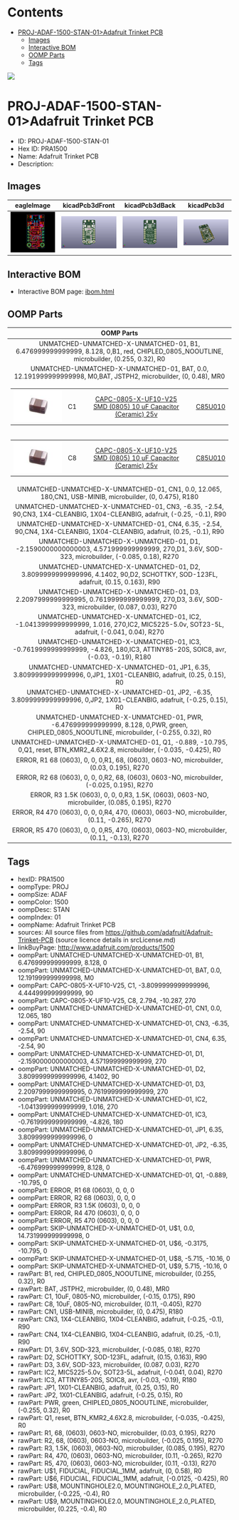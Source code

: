 



Contents
========

* [PROJ-ADAF-1500-STAN-01>Adafruit Trinket PCB](#proj-adaf-1500-stan-01adafruit-trinket-pcb)
	* [Images](#images)
	* [Interactive BOM](#interactive-bom)
	* [OOMP Parts](#oomp-parts)
	* [Tags](#tags)
  
![][im]
# PROJ-ADAF-1500-STAN-01>Adafruit Trinket PCB

- ID: PROJ-ADAF-1500-STAN-01
- Hex ID: PRA1500
- Name: Adafruit Trinket PCB
- Description: 

## Images
  
  

|eagleImage|kicadPcb3dFront|kicadPcb3dBack|kicadPcb3d|
| :---: | :---: | :---: | :---: |
|[![eagleImage](eagleImage_140.png)](eagleImage_600.png)|[![kicadPcb3dFront](kicadPcb3dFront_140.png)](kicadPcb3dFront_600.png)|[![kicadPcb3dBack](kicadPcb3dBack_140.png)](kicadPcb3dBack_600.png)|[![kicadPcb3d](kicadPcb3d_140.png)](kicadPcb3d_600.png)|

## Interactive BOM

- Interactive BOM page: [ibom.html](kicad/bom/ibom.html)

## OOMP Parts
  

|OOMP Parts|
| :---: |
|UNMATCHED-UNMATCHED-X-UNMATCHED-01, B1, 6.476999999999999, 8.128, 0,B1, red, CHIPLED_0805_NOOUTLINE, microbuilder, (0.255, 0.32), R0|
|UNMATCHED-UNMATCHED-X-UNMATCHED-01, BAT, 0.0, 12.191999999999998, M0,BAT, JSTPH2, microbuilder, (0, 0.48), MR0|
|<table><tr><td>![CAPC-0805-X-UF10-V25](https://raw.githubusercontent.com/oomlout/oomlout_OOMP_parts/main/CAPC-0805-X-UF10-V25/image_140.jpg)</td><td> C1</td><td>[CAPC-0805-X-UF10-V25<br>SMD (0805) 10 uF Capacitor (Ceramic) 25v](https://github.com/oomlout/oomlout_OOMP_parts/tree/main/CAPC-0805-X-UF10-V25/)</td><td>[C85U010](https://github.com/oomlout/oomlout_OOMP_parts/tree/main/CAPC-0805-X-UF10-V25/)</td></tr></table>|
|<table><tr><td>![CAPC-0805-X-UF10-V25](https://raw.githubusercontent.com/oomlout/oomlout_OOMP_parts/main/CAPC-0805-X-UF10-V25/image_140.jpg)</td><td> C8</td><td>[CAPC-0805-X-UF10-V25<br>SMD (0805) 10 uF Capacitor (Ceramic) 25v](https://github.com/oomlout/oomlout_OOMP_parts/tree/main/CAPC-0805-X-UF10-V25/)</td><td>[C85U010](https://github.com/oomlout/oomlout_OOMP_parts/tree/main/CAPC-0805-X-UF10-V25/)</td></tr></table>|
|UNMATCHED-UNMATCHED-X-UNMATCHED-01, CN1, 0.0, 12.065, 180,CN1, USB-MINIB, microbuilder, (0, 0.475), R180|
|UNMATCHED-UNMATCHED-X-UNMATCHED-01, CN3, -6.35, -2.54, 90,CN3, 1X4-CLEANBIG, 1X04-CLEANBIG, adafruit, (-0.25, -0.1), R90|
|UNMATCHED-UNMATCHED-X-UNMATCHED-01, CN4, 6.35, -2.54, 90,CN4, 1X4-CLEANBIG, 1X04-CLEANBIG, adafruit, (0.25, -0.1), R90|
|UNMATCHED-UNMATCHED-X-UNMATCHED-01, D1, -2.1590000000000003, 4.571999999999999, 270,D1, 3.6V, SOD-323, microbuilder, (-0.085, 0.18), R270|
|UNMATCHED-UNMATCHED-X-UNMATCHED-01, D2, 3.8099999999999996, 4.1402, 90,D2, SCHOTTKY, SOD-123FL, adafruit, (0.15, 0.163), R90|
|UNMATCHED-UNMATCHED-X-UNMATCHED-01, D3, 2.2097999999999995, 0.7619999999999999, 270,D3, 3.6V, SOD-323, microbuilder, (0.087, 0.03), R270|
|UNMATCHED-UNMATCHED-X-UNMATCHED-01, IC2, -1.0413999999999999, 1.016, 270,IC2, MIC5225-5.0v, SOT23-5L, adafruit, (-0.041, 0.04), R270|
|UNMATCHED-UNMATCHED-X-UNMATCHED-01, IC3, -0.7619999999999999, -4.826, 180,IC3, ATTINY85-20S, SOIC8, avr, (-0.03, -0.19), R180|
|UNMATCHED-UNMATCHED-X-UNMATCHED-01, JP1, 6.35, 3.8099999999999996, 0,JP1, 1X01-CLEANBIG, adafruit, (0.25, 0.15), R0|
|UNMATCHED-UNMATCHED-X-UNMATCHED-01, JP2, -6.35, 3.8099999999999996, 0,JP2, 1X01-CLEANBIG, adafruit, (-0.25, 0.15), R0|
|UNMATCHED-UNMATCHED-X-UNMATCHED-01, PWR, -6.476999999999999, 8.128, 0,PWR, green, CHIPLED_0805_NOOUTLINE, microbuilder, (-0.255, 0.32), R0|
|UNMATCHED-UNMATCHED-X-UNMATCHED-01, Q1, -0.889, -10.795, 0,Q1, reset, BTN_KMR2_4.6X2.8, microbuilder, (-0.035, -0.425), R0|
|ERROR, R1 68 (0603), 0, 0, 0,R1, 68, (0603), 0603-NO, microbuilder, (0.03, 0.195), R270|
|ERROR, R2 68 (0603), 0, 0, 0,R2, 68, (0603), 0603-NO, microbuilder, (-0.025, 0.195), R270|
|ERROR, R3 1.5K (0603), 0, 0, 0,R3, 1.5K, (0603), 0603-NO, microbuilder, (0.085, 0.195), R270|
|ERROR, R4 470 (0603), 0, 0, 0,R4, 470, (0603), 0603-NO, microbuilder, (0.11, -0.265), R270|
|ERROR, R5 470 (0603), 0, 0, 0,R5, 470, (0603), 0603-NO, microbuilder, (0.11, -0.13), R270|

## Tags

- hexID: PRA1500
- oompType: PROJ
- oompSize: ADAF
- oompColor: 1500
- oompDesc: STAN
- oompIndex: 01
- oompName: Adafruit Trinket PCB
- sources: All source files from https://github.com/adafruit/Adafruit-Trinket-PCB (source licence details in srcLicense.md)
- linkBuyPage: http://www.adafruit.com/products/1500
- oompPart: UNMATCHED-UNMATCHED-X-UNMATCHED-01, B1, 6.476999999999999, 8.128, 0
- oompPart: UNMATCHED-UNMATCHED-X-UNMATCHED-01, BAT, 0.0, 12.191999999999998, M0
- oompPart: CAPC-0805-X-UF10-V25, C1, -3.8099999999999996, 4.444999999999999, 90
- oompPart: CAPC-0805-X-UF10-V25, C8, 2.794, -10.287, 270
- oompPart: UNMATCHED-UNMATCHED-X-UNMATCHED-01, CN1, 0.0, 12.065, 180
- oompPart: UNMATCHED-UNMATCHED-X-UNMATCHED-01, CN3, -6.35, -2.54, 90
- oompPart: UNMATCHED-UNMATCHED-X-UNMATCHED-01, CN4, 6.35, -2.54, 90
- oompPart: UNMATCHED-UNMATCHED-X-UNMATCHED-01, D1, -2.1590000000000003, 4.571999999999999, 270
- oompPart: UNMATCHED-UNMATCHED-X-UNMATCHED-01, D2, 3.8099999999999996, 4.1402, 90
- oompPart: UNMATCHED-UNMATCHED-X-UNMATCHED-01, D3, 2.2097999999999995, 0.7619999999999999, 270
- oompPart: UNMATCHED-UNMATCHED-X-UNMATCHED-01, IC2, -1.0413999999999999, 1.016, 270
- oompPart: UNMATCHED-UNMATCHED-X-UNMATCHED-01, IC3, -0.7619999999999999, -4.826, 180
- oompPart: UNMATCHED-UNMATCHED-X-UNMATCHED-01, JP1, 6.35, 3.8099999999999996, 0
- oompPart: UNMATCHED-UNMATCHED-X-UNMATCHED-01, JP2, -6.35, 3.8099999999999996, 0
- oompPart: UNMATCHED-UNMATCHED-X-UNMATCHED-01, PWR, -6.476999999999999, 8.128, 0
- oompPart: UNMATCHED-UNMATCHED-X-UNMATCHED-01, Q1, -0.889, -10.795, 0
- oompPart: ERROR, R1 68 (0603), 0, 0, 0
- oompPart: ERROR, R2 68 (0603), 0, 0, 0
- oompPart: ERROR, R3 1.5K (0603), 0, 0, 0
- oompPart: ERROR, R4 470 (0603), 0, 0, 0
- oompPart: ERROR, R5 470 (0603), 0, 0, 0
- oompPart: SKIP-UNMATCHED-X-UNMATCHED-01, U$1, 0.0, 14.731999999999998, 0
- oompPart: SKIP-UNMATCHED-X-UNMATCHED-01, U$6, -0.3175, -10.795, 0
- oompPart: SKIP-UNMATCHED-X-UNMATCHED-01, U$8, -5.715, -10.16, 0
- oompPart: SKIP-UNMATCHED-X-UNMATCHED-01, U$9, 5.715, -10.16, 0
- rawPart: B1, red, CHIPLED_0805_NOOUTLINE, microbuilder, (0.255, 0.32), R0
- rawPart: BAT, JSTPH2, microbuilder, (0, 0.48), MR0
- rawPart: C1, 10uF, 0805-NO, microbuilder, (-0.15, 0.175), R90
- rawPart: C8, 10uF, 0805-NO, microbuilder, (0.11, -0.405), R270
- rawPart: CN1, USB-MINIB, microbuilder, (0, 0.475), R180
- rawPart: CN3, 1X4-CLEANBIG, 1X04-CLEANBIG, adafruit, (-0.25, -0.1), R90
- rawPart: CN4, 1X4-CLEANBIG, 1X04-CLEANBIG, adafruit, (0.25, -0.1), R90
- rawPart: D1, 3.6V, SOD-323, microbuilder, (-0.085, 0.18), R270
- rawPart: D2, SCHOTTKY, SOD-123FL, adafruit, (0.15, 0.163), R90
- rawPart: D3, 3.6V, SOD-323, microbuilder, (0.087, 0.03), R270
- rawPart: IC2, MIC5225-5.0v, SOT23-5L, adafruit, (-0.041, 0.04), R270
- rawPart: IC3, ATTINY85-20S, SOIC8, avr, (-0.03, -0.19), R180
- rawPart: JP1, 1X01-CLEANBIG, adafruit, (0.25, 0.15), R0
- rawPart: JP2, 1X01-CLEANBIG, adafruit, (-0.25, 0.15), R0
- rawPart: PWR, green, CHIPLED_0805_NOOUTLINE, microbuilder, (-0.255, 0.32), R0
- rawPart: Q1, reset, BTN_KMR2_4.6X2.8, microbuilder, (-0.035, -0.425), R0
- rawPart: R1, 68, (0603), 0603-NO, microbuilder, (0.03, 0.195), R270
- rawPart: R2, 68, (0603), 0603-NO, microbuilder, (-0.025, 0.195), R270
- rawPart: R3, 1.5K, (0603), 0603-NO, microbuilder, (0.085, 0.195), R270
- rawPart: R4, 470, (0603), 0603-NO, microbuilder, (0.11, -0.265), R270
- rawPart: R5, 470, (0603), 0603-NO, microbuilder, (0.11, -0.13), R270
- rawPart: U$1, FIDUCIAL, FIDUCIAL_1MM, adafruit, (0, 0.58), R0
- rawPart: U$6, FIDUCIAL, FIDUCIAL_1MM, adafruit, (-0.0125, -0.425), R0
- rawPart: U$8, MOUNTINGHOLE2.0, MOUNTINGHOLE_2.0_PLATED, microbuilder, (-0.225, -0.4), R0
- rawPart: U$9, MOUNTINGHOLE2.0, MOUNTINGHOLE_2.0_PLATED, microbuilder, (0.225, -0.4), R0



[im]: kicadPcb3d_450.png
